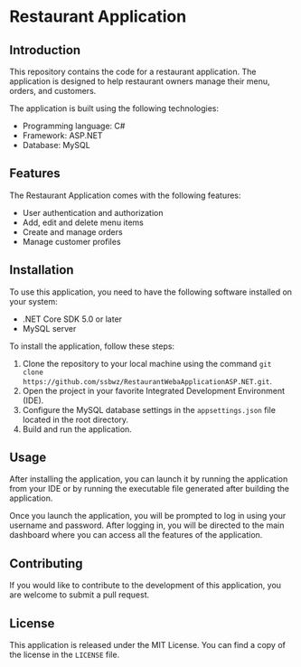 # Restaurant Application

## Introduction

This repository contains the code for a restaurant application. The application is designed to help restaurant owners manage their menu, orders, and customers. 

The application is built using the following technologies:

- Programming language: C#
- Framework: ASP.NET
- Database: MySQL

## Features

The Restaurant Application comes with the following features:

- User authentication and authorization
- Add, edit and delete menu items
- Create and manage orders
- Manage customer profiles

## Installation

To use this application, you need to have the following software installed on your system:

- .NET Core SDK 5.0 or later
- MySQL server

To install the application, follow these steps:

1. Clone the repository to your local machine using the command `git clone https://github.com/ssbwz/RestaurantWebaApplicationASP.NET.git`.
2. Open the project in your favorite Integrated Development Environment (IDE).
3. Configure the MySQL database settings in the `appsettings.json` file located in the root directory.
4. Build and run the application.

## Usage

After installing the application, you can launch it by running the application from your IDE or by running the executable file generated after building the application.

Once you launch the application, you will be prompted to log in using your username and password. After logging in, you will be directed to the main dashboard where you can access all the features of the application.

## Contributing

If you would like to contribute to the development of this application, you are welcome to submit a pull request.

## License

This application is released under the MIT License. You can find a copy of the license in the `LICENSE` file.
